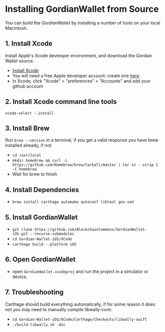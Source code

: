 # Installing GordianWallet from Source

You can build the *GordianWallet* by installing a number of tools on your local Macintosh.

## 1. Install Xcode

Install Apple's Xcode developer environment, and download the Gordian Wallet source.

- [Install Xcode](https://itunes.apple.com/id/app/xcode/id497799835?mt=12)
- You will need a free Apple developer account: create one [here](https://developer.apple.com/programs/enroll/)
- In Xcode, click "Xcode" > "preferences" > "Accounts" and add your github account

## 2. Install Xcode command line tools
`xcode-select --install`

## 3. Install Brew

Run `brew --version` in a terminal, if you get a valid response you have brew installed already, if not:
- `cd /usr/local`
- `mkdir homebrew && curl -L https://github.com/Homebrew/brew/tarball/master | tar xz --strip 1 -C homebrew`
- Wait for brew to finish

## 4. Install Dependencies
- `brew install carthage automake autoconf libtool gnu-sed`

## 5. Install GordianWallet
- `git clone https://github.com/BlockchainCommons/GordianWallet-iOS.git --recurse-submodules`
- `cd Gordian-Wallet-iOS/XCode`
- `carthage build --platform iOS`

## 6. Open GordianWallet
- open `GordianWallet.xcodeproj` and run the project in a simulator or device.

## 7. Troubleshooting
Carthage should build everything automatically, if for some reason it does not you may need to manually compile libwally-core:
- `cd Gordian-Wallet-iOS/XCode/Carthage/Checkouts/libwally-swift`
- `./build-libwally.sh -dsc`



